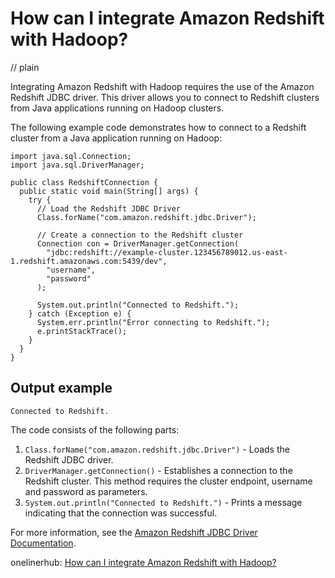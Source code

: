 # How can I integrate Amazon Redshift with Hadoop?
// plain

Integrating Amazon Redshift with Hadoop requires the use of the Amazon Redshift JDBC driver. This driver allows you to connect to Redshift clusters from Java applications running on Hadoop clusters.

The following example code demonstrates how to connect to a Redshift cluster from a Java application running on Hadoop:

```
import java.sql.Connection;
import java.sql.DriverManager;

public class RedshiftConnection {
  public static void main(String[] args) {
    try {
      // Load the Redshift JDBC Driver
      Class.forName("com.amazon.redshift.jdbc.Driver");

      // Create a connection to the Redshift cluster
      Connection con = DriverManager.getConnection(
        "jdbc:redshift://example-cluster.123456789012.us-east-1.redshift.amazonaws.com:5439/dev",
        "username",
        "password"
      );

      System.out.println("Connected to Redshift.");
    } catch (Exception e) {
      System.err.println("Error connecting to Redshift.");
      e.printStackTrace();
    }
  }
}
```

## Output example
 `Connected to Redshift.`

The code consists of the following parts:

1. `Class.forName("com.amazon.redshift.jdbc.Driver")` - Loads the Redshift JDBC driver.
2. `DriverManager.getConnection()` - Establishes a connection to the Redshift cluster. This method requires the cluster endpoint, username and password as parameters.
3. `System.out.println("Connected to Redshift.")` - Prints a message indicating that the connection was successful.

For more information, see the [Amazon Redshift JDBC Driver Documentation](https://docs.aws.amazon.com/redshift/latest/mgmt/configure-jdbc-connection.html).

onelinerhub: [How can I integrate Amazon Redshift with Hadoop?](https://onelinerhub.com/amazon-redshift/how-can-i-integrate-amazon-redshift-with-hadoop)